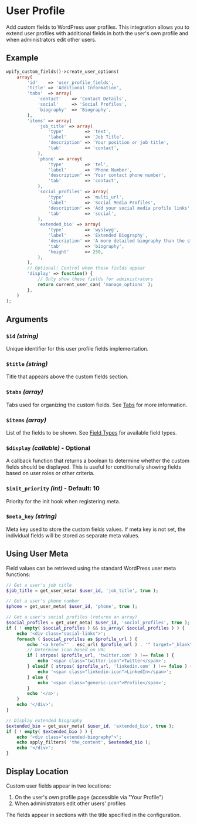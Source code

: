 # User Profile

Add custom fields to WordPress user profiles. This integration allows you to extend user profiles with additional fields in both the user's own profile and when administrators edit other users.

## Example

```php
wpify_custom_fields()->create_user_options(
	array(
		'id'    => 'user_profile_fields',
		'title' => 'Additional Information',
		'tabs'  => array(
			'contact'    => 'Contact Details',
			'social'     => 'Social Profiles',
			'biography'  => 'Biography',
		),
		'items' => array(
			'job_title' => array(
				'type'        => 'text',
				'label'       => 'Job Title',
				'description' => 'Your position or job title',
				'tab'         => 'contact',
			),
			'phone' => array(
				'type'        => 'tel',
				'label'       => 'Phone Number',
				'description' => 'Your contact phone number',
				'tab'         => 'contact',
			),
			'social_profiles' => array(
				'type'        => 'multi_url',
				'label'       => 'Social Media Profiles',
				'description' => 'Add your social media profile links',
				'tab'         => 'social',
			),
			'extended_bio' => array(
				'type'        => 'wysiwyg',
				'label'       => 'Extended Biography',
				'description' => 'A more detailed biography than the standard WordPress bio field',
				'tab'         => 'biography',
				'height'      => 250,
			),
		),
		// Optional: Control when these fields appear
		'display' => function() {
			// Only show these fields for administrators
			return current_user_can( 'manage_options' );
		},
	)
);
```

## Arguments

### `$id` _(string)_

Unique identifier for this user profile fields implementation.

### `$title` _(string)_

Title that appears above the custom fields section.

### `$tabs` _(array)_

Tabs used for organizing the custom fields. See [Tabs](../features/tabs.md) for more information.

### `$items` _(array)_

List of the fields to be shown. See [Field Types](../field-types.md) for available field types.

### `$display` _(callable)_ - Optional

A callback function that returns a boolean to determine whether the custom fields should be displayed. This is useful for conditionally showing fields based on user roles or other criteria.

### `$init_priority` _(int)_ - Default: 10

Priority for the init hook when registering meta.

### `$meta_key` _(string)_

Meta key used to store the custom fields values. If meta key is not set, the individual fields will be stored as separate meta values.

## Using User Meta

Field values can be retrieved using the standard WordPress user meta functions:

```php
// Get a user's job title
$job_title = get_user_meta( $user_id, 'job_title', true );

// Get a user's phone number
$phone = get_user_meta( $user_id, 'phone', true );

// Get a user's social profiles (returns an array)
$social_profiles = get_user_meta( $user_id, 'social_profiles', true );
if ( ! empty( $social_profiles ) && is_array( $social_profiles ) ) {
	echo '<div class="social-links">';
	foreach ( $social_profiles as $profile_url ) {
		echo '<a href="' . esc_url( $profile_url ) . '" target="_blank" rel="noopener noreferrer">';
		// Determine icon based on URL
		if ( strpos( $profile_url, 'twitter.com' ) !== false ) {
			echo '<span class="twitter-icon">Twitter</span>';
		} elseif ( strpos( $profile_url, 'linkedin.com' ) !== false ) {
			echo '<span class="linkedin-icon">LinkedIn</span>';
		} else {
			echo '<span class="generic-icon">Profile</span>';
		}
		echo '</a>';
	}
	echo '</div>';
}

// Display extended biography
$extended_bio = get_user_meta( $user_id, 'extended_bio', true );
if ( ! empty( $extended_bio ) ) {
	echo '<div class="extended-biography">';
	echo apply_filters( 'the_content', $extended_bio );
	echo '</div>';
}
```

## Display Location

Custom user fields appear in two locations:

1. On the user's own profile page (accessible via "Your Profile")
2. When administrators edit other users' profiles

The fields appear in sections with the title specified in the configuration.
